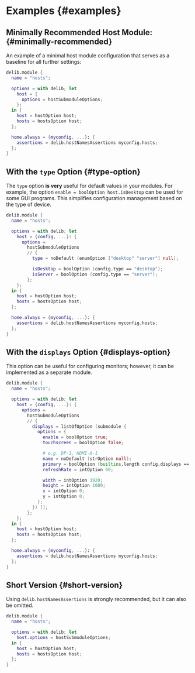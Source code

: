 # Examples {#examples}

## Minimally Recommended Host Module: {#minimally-recommended}
An example of a minimal host module configuration that serves as a baseline for all further settings:

```nix
delib.module {
  name = "hosts";

  options = with delib; let
    host = {
      options = hostSubmoduleOptions;
    };
  in {
    host = hostOption host;
    hosts = hostsOption host;
  };

  home.always = {myconfig, ...}: {
    assertions = delib.hostNamesAssertions myconfig.hosts;
  };
}
```

## With the `type` Option {#type-option}
The `type` option **is very** useful for default values in your modules. For example, the option `enable = boolOption host.isDesktop` can be used for some GUI programs. This simplifies configuration management based on the type of device.

```nix
delib.module {
  name = "hosts";

  options = with delib; let
    host = {config, ...}: {
      options =
        hostSubmoduleOptions
        // {
          type = noDefault (enumOption ["desktop" "server"] null);

          isDesktop = boolOption (config.type == "desktop");
          isServer = boolOption (config.type == "server");
        };
    };
  in {
    host = hostOption host;
    hosts = hostsOption host;
  };

  home.always = {myconfig, ...}: {
    assertions = delib.hostNamesAssertions myconfig.hosts;
  };
}
```

## With the `displays` Option {#displays-option}
This option can be useful for configuring monitors; however, it can be implemented as a separate module.

```nix
delib.module {
  name = "hosts";

  options = with delib; let
    host = {config, ...}: {
      options =
        hostSubmoduleOptions
        // {
          displays = listOfOption (submodule {
            options = {
              enable = boolOption true;
              touchscreen = boolOption false;

              # e.g. DP-1, HDMI-A-1
              name = noDefault (strOption null);
              primary = boolOption (builtins.length config.displays == 1);
              refreshRate = intOption 60;

              width = intOption 1920;
              height = intOption 1080;
              x = intOption 0;
              y = intOption 0;
            };
          }) [];
        };
    };
  in {
    host = hostOption host;
    hosts = hostsOption host;
  };

  home.always = {myconfig, ...}: {
    assertions = delib.hostNamesAssertions myconfig.hosts;
  };
}
```

## Short Version {#short-version}
Using `delib.hostNamesAssertions` is strongly recommended, but it can also be omitted.

```nix
delib.module {
  name = "hosts";

  options = with delib; let
    host.options = hostSubmoduleOptions;
  in {
    host = hostOption host;
    hosts = hostsOption host;
  };
}
```
